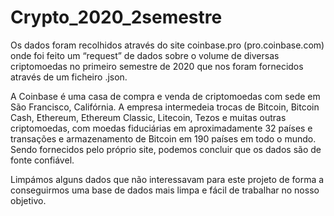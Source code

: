 # Crypto_2020_2semestre
Os dados foram recolhidos através do site coinbase.pro (pro.coinbase.com) onde foi feito um “request” de dados sobre o volume de diversas criptomoedas no primeiro semestre de 2020 que nos foram fornecidos através de um ficheiro .json.

A Coinbase é uma casa de compra e venda de criptomoedas com sede em São Francisco, Califórnia. A empresa intermedeia trocas de Bitcoin, Bitcoin Cash, Ethereum, Ethereum Classic, Litecoin, Tezos e muitas outras criptomoedas, com moedas fiduciárias em aproximadamente 32 países e transações e armazenamento de Bitcoin em 190 países em todo o mundo.
Sendo fornecidos pelo próprio site, podemos concluir que os dados são de fonte confiável.

Limpámos alguns dados que não interessavam para este projeto de forma a conseguirmos uma base de dados mais limpa e fácil de trabalhar no nosso objetivo.
